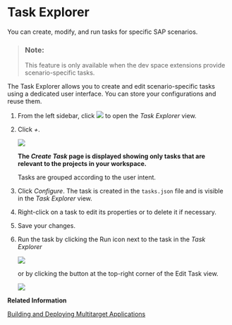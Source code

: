 <!-- loio1232c72da9c3466a849ec7b9da89866a -->

# Task Explorer

You can create, modify, and run tasks for specific SAP scenarios.

> ### Note:  
> This feature is only available when the dev space extensions provide scenario-specific tasks.

The Task Explorer allows you to create and edit scenario-specific tasks using a dedicated user interface. You can store your configurations and reuse them.

1.  From the left sidebar, click ![](images/task_explorer_46d3c3f.png) to open the *Task Explorer* view.
2.  Click *\+*.

    ![](images/Create_Task_e16afa1.png)

    **The *Create Task* page is displayed showing only tasks that are relevant to the projects in your workspace.** 

    Tasks are grouped according to the user intent.

3.  Click *Configure*. The task is created in the `tasks.json` file and is visible in the *Task Explorer* view.
4.  Right-click on a task to edit its properties or to delete it if necessary.
5.  Save your changes.
6.  Run the task by clicking the Run icon next to the task in the *Task Explorer*

    ![](images/run_task_2c8d773.png)

    or by clicking the button at the top-right corner of the Edit Task view.

    ![](images/execute_task_d2ee397.png)


**Related Information**  


[Building and Deploying Multitarget Applications](building-and-deploying-multitarget-applications-97ef204.md "Build and deploy multitarget applications to SAP Cloud Foundry.")

